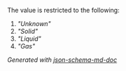 The value is restricted to the following: 

 1. _"Unknown"_
 2. _"Solid"_
 3. _"Liquid"_
 4. _"Gas"_

_Generated with [json-schema-md-doc](https://brianwendt.github.io/json-schema-md-doc/)_
